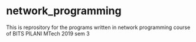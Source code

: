 # network_programming

This is reprository for the programs written in network programming course of BITS PILANI MTech 2019 sem 3
